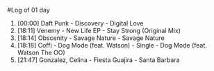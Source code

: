 #Log of 01 day

1. [00:00] Daft Punk - Discovery - Digital Love
1. [18:11] Venemy - New Life EP - Stay Strong (Original Mix)
1. [18:14] Obscenity - Savage Nature - Savage Nature
1. [18:18] Coffi - Dog Mode (feat. Watson) - Single - Dog Mode (feat. Watson The OO)
1. [21:47] Gonzalez, Celina - Fiesta Guajira - Santa Barbara
